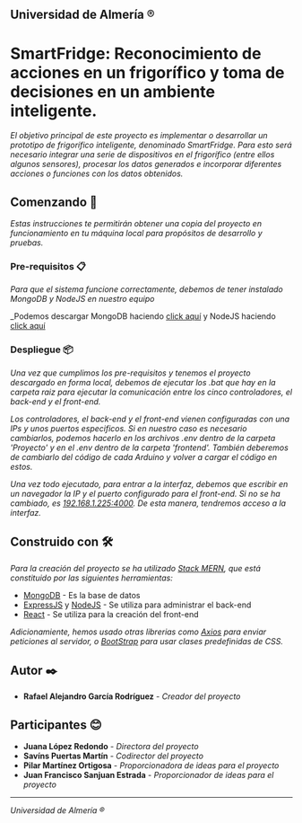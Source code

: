 Universidad de Almería ®
---

# SmartFridge: Reconocimiento de acciones en un frigorífico y toma de decisiones en un ambiente inteligente.

_El objetivo principal de este proyecto es implementar o desarrollar un prototipo de frigorífico inteligente, denominado SmartFridge. Para esto será necesario integrar una serie de dispositivos en el frigorífico (entre ellos algunos sensores), procesar los datos generados e incorporar diferentes acciones o funciones con los datos obtenidos._

## Comenzando 🚀

_Estas instrucciones te permitirán obtener una copia del proyecto en funcionamiento en tu máquina local para propósitos de desarrollo y pruebas._


### Pre-requisitos 📋

_Para que el sistema funcione correctamente, debemos de tener instalado MongoDB y NodeJS en nuestro equipo_

_Podemos descargar MongoDB haciendo [click aquí](https://www.mongodb.com/download-center/community) y NodeJS haciendo [click aquí](https://nodejs.org/es/download/current/)

### Despliegue 📦

_Una vez que cumplimos los pre-requisitos y tenemos el proyecto descargado en forma local, debemos de ejecutar los .bat que hay en la carpeta raiz para ejecutar la comunicación entre los cinco controladores, el back-end y el front-end._

_Los controladores, el back-end y el front-end vienen configuradas con una IPs y unos puertos especificos. Si en nuestro caso es necesario cambiarlos, podemos hacerlo en los archivos .env dentro de la carpeta 'Proyecto' y en el .env dentro de la carpeta 'frontend'. También deberemos de cambiarlo del código de cada Arduino y volver a cargar el código en estos._

_Una vez todo ejecutado, para entrar a la interfaz, debemos que escribir en un navegador la IP y el puerto configurado para el front-end. Si no se ha cambiado, es [192.168.1.225:4000](192.168.1.225:4000). De esta manera, tendremos acceso a la interfaz._ 

## Construido con 🛠️

_Para la creación del proyecto se ha utilizado [Stack MERN](https://platzi.com/blog/que-es-mern-stack-javascript/), que está constituido por las siguientes herramientas:_

* [MongoDB](https://www.mongodb.com/es) - Es la base de datos
* [ExpressJS](https://expressjs.com/es/) y [NodeJS](https://nodejs.org/es/) - Se utiliza para administrar el back-end
* [React](https://es.reactjs.org/) - Se utiliza para la creación del front-end

_Adicionamiente, hemos usado otras librerias como [Axios](https://github.com/axios/axios) para enviar peticiones al servidor, o [BootStrap](https://getbootstrap.com/) para usar clases predefinidas de CSS._

## Autor ✒️

* **Rafael Alejandro García Rodríguez** - *Creador del proyecto*

## Participantes 😊

* **Juana López Redondo** - *Directora del proyecto*
* **Savíns Puertas Martín** - *Codirector del proyecto*
* **Pilar Martínez Ortigosa** - *Proporcionadora de ideas para el proyecto*
* **Juan Francisco Sanjuan Estrada** - *Proporcionador de ideas para el proyecto*

---
_Universidad de Almería ®_